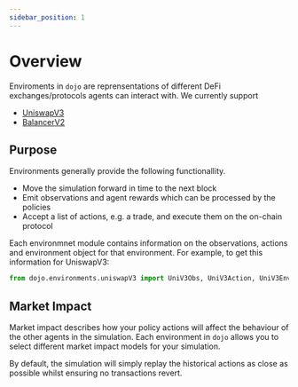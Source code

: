 ```yaml
---
sidebar_position: 1
---
```


# Overview

Enviroments in `dojo` are reprensentations of different DeFi exchanges/protocols agents can interact with.
We currently support
- [UniswapV3](./UniswapV3)
- [BalancerV2](./BalancerV2)

## Purpose
Environments generally provide the following functionallity.

- Move the simulation forward in time to the next block
- Emit observations and agent rewards which can be processed by the policies
- Accept a list of actions, e.g. a trade, and execute them on the on-chain protocol

Each environmnet module contains information on the observations, actions and environment object for that environment. For example, to get this information for UniswapV3:
```python
from dojo.environments.uniswapV3 import UniV3Obs, UniV3Action, UniV3Env
```

## Market Impact

Market impact describes how your policy actions will affect the behaviour of the other agents in the simulation. Each environment in `dojo` allows you to select different market impact models for your simulation. 

By default, the simulation will simply replay the historical actions as close as possible whilst ensuring no transactions revert.

